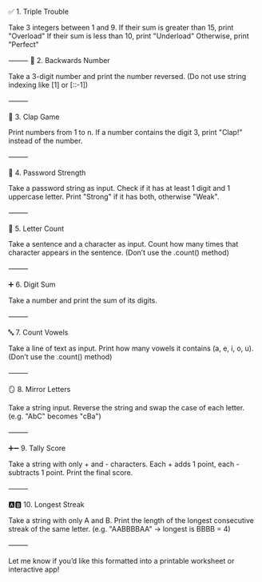 ✅ 1. Triple Trouble

Take 3 integers between 1 and 9.
If their sum is greater than 15, print "Overload"
If their sum is less than 10, print "Underload"
Otherwise, print "Perfect"

⸻
🔁 2. Backwards Number

Take a 3-digit number and print the number reversed.
(Do not use string indexing like [1] or [::-1])

⸻

👏 3. Clap Game

Print numbers from 1 to n.
If a number contains the digit 3, print "Clap!" instead of the number.

⸻

🔐 4. Password Strength

Take a password string as input.
Check if it has at least 1 digit and 1 uppercase letter.
Print "Strong" if it has both, otherwise "Weak".

⸻

🔡 5. Letter Count

Take a sentence and a character as input.
Count how many times that character appears in the sentence.
(Don’t use the .count() method)

⸻

➕ 6. Digit Sum

Take a number and print the sum of its digits.

⸻

🔤 7. Count Vowels

Take a line of text as input.
Print how many vowels it contains (a, e, i, o, u).
(Don’t use the .count() method)

⸻

🪞 8. Mirror Letters

Take a string input.
Reverse the string and swap the case of each letter.
(e.g. "AbC" becomes "cBa")

⸻

➕➖ 9. Tally Score

Take a string with only + and - characters.
Each + adds 1 point, each - subtracts 1 point.
Print the final score.

⸻

🅰️🅱️ 10. Longest Streak

Take a string with only A and B.
Print the length of the longest consecutive streak of the same letter.
(e.g. "AABBBBAA" → longest is BBBB = 4)

⸻

Let me know if you’d like this formatted into a printable worksheet or interactive app!